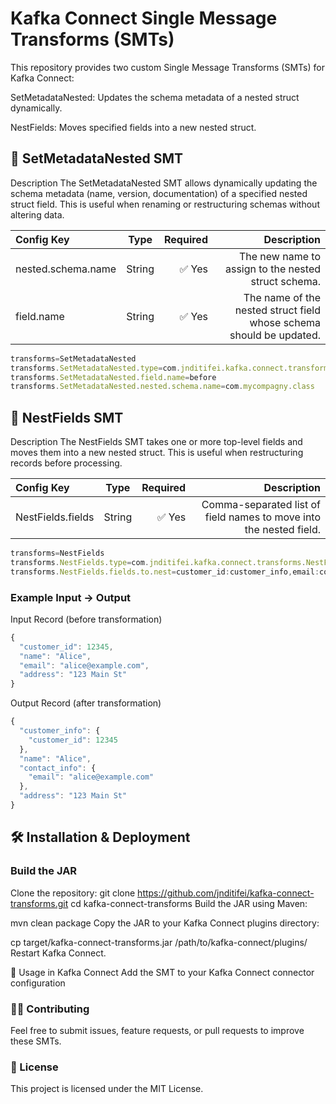 # Kafka Connect Single Message Transforms (SMTs)

This repository provides two custom Single Message Transforms (SMTs) for Kafka Connect:

SetMetadataNested: Updates the schema metadata of a nested struct dynamically.

NestFields: Moves specified fields into a new nested struct.

## 📌 SetMetadataNested SMT
Description
The SetMetadataNested SMT allows dynamically updating the schema metadata (name, version, documentation) of a specified nested struct field. This is useful when renaming or restructuring schemas without altering data.

| Config Key         |   Type   | Required |                                                                                                           Description |
|:-------------------|:--------:|---------:|----------------------------------------------------------------------------------------------------------------------:|
| nested.schema.name |  String  |    ✅ Yes |                                                                   The new name to assign to the nested struct schema. |
| field.name         |  String  |    ✅ Yes |                                                   The name of the nested struct field whose schema should be updated. |

```javascript
transforms=SetMetadataNested
transforms.SetMetadataNested.type=com.jnditifei.kafka.connect.transforms.SetMetadataNested
transforms.SetMetadataNested.field.name=before
transforms.SetMetadataNested.nested.schema.name=com.mycompagny.class
```


## 📌 NestFields SMT
Description
The NestFields SMT takes one or more top-level fields and moves them into a new nested struct. This is useful when restructuring records before processing.

| Config Key        |  Type  | Required |                                                                  Description |
|:------------------|:--------:|---------:|-----------------------------------------------------------------------------:|
| NestFields.fields | String |    ✅ Yes |           Comma-separated list of field names to move into the nested field. |


```javascript
transforms=NestFields
transforms.NestFields.type=com.jnditifei.kafka.connect.transforms.NestFields
transforms.NestFields.fields.to.nest=customer_id:customer_info,email:contact_info
```

### Example Input → Output
Input Record (before transformation)

```javascript
{
  "customer_id": 12345,
  "name": "Alice",
  "email": "alice@example.com",
  "address": "123 Main St"
}
```

Output Record (after transformation)

```javascript
{
  "customer_info": {
    "customer_id": 12345
  },
  "name": "Alice",
  "contact_info": {
    "email": "alice@example.com"
  },
  "address": "123 Main St"
}
```

## 🛠 Installation & Deployment

### Build the JAR
Clone the repository:
git clone https://github.com/jnditifei/kafka-connect-transforms.git
cd kafka-connect-transforms
Build the JAR using Maven:

mvn clean package
Copy the JAR to your Kafka Connect plugins directory:

cp target/kafka-connect-transforms.jar /path/to/kafka-connect/plugins/
Restart Kafka Connect.

🎯 Usage in Kafka Connect
Add the SMT to your Kafka Connect connector configuration

### 👨‍💻 Contributing
Feel free to submit issues, feature requests, or pull requests to improve these SMTs.

### 📜 License
This project is licensed under the MIT License.